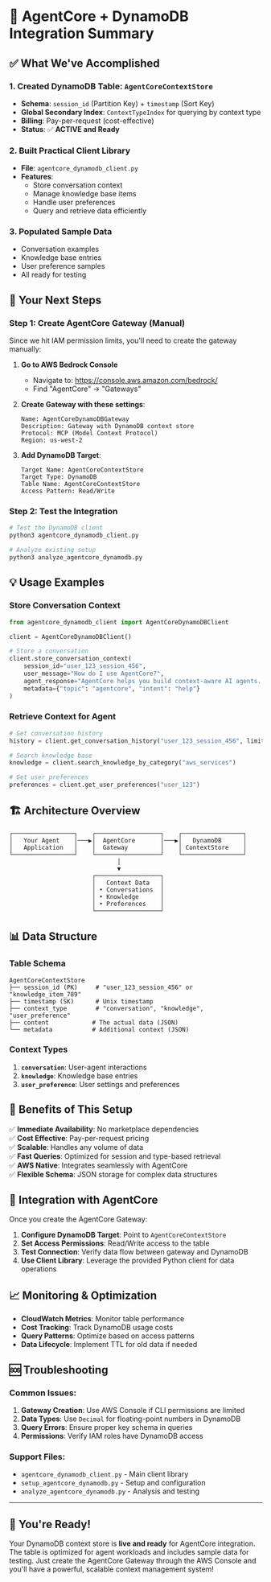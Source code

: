# 🎯 AgentCore + DynamoDB Integration Summary

## ✅ What We've Accomplished

### 1. **Created DynamoDB Table: `AgentCoreContextStore`**
- **Schema**: `session_id` (Partition Key) + `timestamp` (Sort Key)
- **Global Secondary Index**: `ContextTypeIndex` for querying by context type
- **Billing**: Pay-per-request (cost-effective)
- **Status**: ✅ **ACTIVE and Ready**

### 2. **Built Practical Client Library**
- **File**: `agentcore_dynamodb_client.py`
- **Features**:
  - Store conversation context
  - Manage knowledge base items
  - Handle user preferences
  - Query and retrieve data efficiently

### 3. **Populated Sample Data**
- Conversation examples
- Knowledge base entries
- User preference samples
- All ready for testing

## 🚀 **Your Next Steps**

### **Step 1: Create AgentCore Gateway (Manual)**
Since we hit IAM permission limits, you'll need to create the gateway manually:

1. **Go to AWS Bedrock Console**
   - Navigate to: https://console.aws.amazon.com/bedrock/
   - Find "AgentCore" → "Gateways"

2. **Create Gateway with these settings**:
   ```
   Name: AgentCoreDynamoDBGateway
   Description: Gateway with DynamoDB context store
   Protocol: MCP (Model Context Protocol)
   Region: us-west-2
   ```

3. **Add DynamoDB Target**:
   ```
   Target Name: AgentCoreContextStore
   Target Type: DynamoDB
   Table Name: AgentCoreContextStore
   Access Pattern: Read/Write
   ```

### **Step 2: Test the Integration**
```bash
# Test the DynamoDB client
python3 agentcore_dynamodb_client.py

# Analyze existing setup
python3 analyze_agentcore_dynamodb.py
```

## 💡 **Usage Examples**

### **Store Conversation Context**
```python
from agentcore_dynamodb_client import AgentCoreDynamoDBClient

client = AgentCoreDynamoDBClient()

# Store a conversation
client.store_conversation_context(
    session_id="user_123_session_456",
    user_message="How do I use AgentCore?",
    agent_response="AgentCore helps you build context-aware AI agents...",
    metadata={"topic": "agentcore", "intent": "help"}
)
```

### **Retrieve Context for Agent**
```python
# Get conversation history
history = client.get_conversation_history("user_123_session_456", limit=5)

# Search knowledge base
knowledge = client.search_knowledge_by_category("aws_services")

# Get user preferences
preferences = client.get_user_preferences("user_123")
```

## 🏗️ **Architecture Overview**

```
┌─────────────────┐    ┌──────────────────┐    ┌─────────────────┐
│   Your Agent    │───▶│  AgentCore       │───▶│   DynamoDB      │
│   Application   │    │  Gateway         │    │ ContextStore    │
└─────────────────┘    └──────────────────┘    └─────────────────┘
                              │
                              ▼
                       ┌──────────────────┐
                       │   Context Data   │
                       │ • Conversations  │
                       │ • Knowledge      │
                       │ • Preferences    │
                       └──────────────────┘
```

## 📊 **Data Structure**

### **Table Schema**
```
AgentCoreContextStore
├── session_id (PK)     # "user_123_session_456" or "knowledge_item_789"
├── timestamp (SK)      # Unix timestamp
├── context_type        # "conversation", "knowledge", "user_preference"
├── content            # The actual data (JSON)
└── metadata           # Additional context (JSON)
```

### **Context Types**
1. **`conversation`**: User-agent interactions
2. **`knowledge`**: Knowledge base entries
3. **`user_preference`**: User settings and preferences

## 🎯 **Benefits of This Setup**

✅ **Immediate Availability**: No marketplace dependencies  
✅ **Cost Effective**: Pay-per-request pricing  
✅ **Scalable**: Handles any volume of data  
✅ **Fast Queries**: Optimized for session and type-based retrieval  
✅ **AWS Native**: Integrates seamlessly with AgentCore  
✅ **Flexible Schema**: JSON storage for complex data structures  

## 🔧 **Integration with AgentCore**

Once you create the AgentCore Gateway:

1. **Configure DynamoDB Target**: Point to `AgentCoreContextStore`
2. **Set Access Permissions**: Read/Write access to the table
3. **Test Connection**: Verify data flow between gateway and DynamoDB
4. **Use Client Library**: Leverage the provided Python client for data operations

## 📈 **Monitoring & Optimization**

- **CloudWatch Metrics**: Monitor table performance
- **Cost Tracking**: Track DynamoDB usage costs
- **Query Patterns**: Optimize based on access patterns
- **Data Lifecycle**: Implement TTL for old data if needed

## 🆘 **Troubleshooting**

### **Common Issues**:
1. **Gateway Creation**: Use AWS Console if CLI permissions are limited
2. **Data Types**: Use `Decimal` for floating-point numbers in DynamoDB
3. **Query Errors**: Ensure proper key schema in queries
4. **Permissions**: Verify IAM roles have DynamoDB access

### **Support Files**:
- `agentcore_dynamodb_client.py` - Main client library
- `setup_agentcore_dynamodb.py` - Setup and configuration
- `analyze_agentcore_dynamodb.py` - Analysis and testing

---

## 🎉 **You're Ready!**

Your DynamoDB context store is **live and ready** for AgentCore integration. The table is optimized for agent workloads and includes sample data for testing. Just create the AgentCore Gateway through the AWS Console and you'll have a powerful, scalable context management system!
